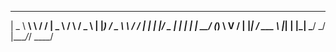   ____    __     __  ____    _    ___  
  |  _ \ __\ \   / / |  _ \  / \  / _ \ 
  | |_) / _ \ \ / /  | | | |/ _ \| | | |
  |  __/ (_) \ V /   | |_| / ___ \ |_| |
  |_|   \___/ \_/    |____/_/   \_\___/ 